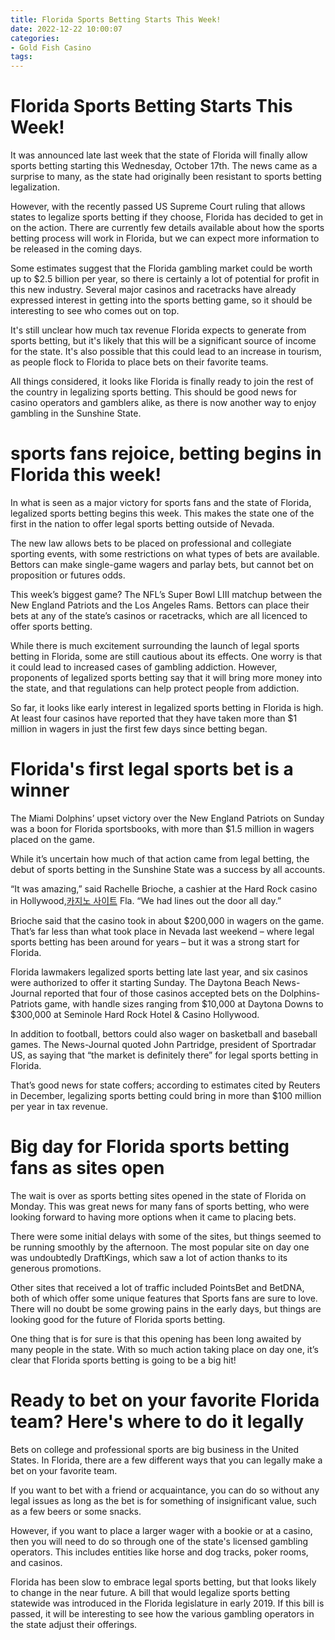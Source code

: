```yaml
---
title: Florida Sports Betting Starts This Week!
date: 2022-12-22 10:00:07
categories:
- Gold Fish Casino
tags:
---
```



#  Florida Sports Betting Starts This Week!

It was announced late last week that the state of Florida will finally allow sports betting starting this Wednesday, October 17th. The news came as a surprise to many, as the state had originally been resistant to sports betting legalization.

However, with the recently passed US Supreme Court ruling that allows states to legalize sports betting if they choose, Florida has decided to get in on the action. There are currently few details available about how the sports betting process will work in Florida, but we can expect more information to be released in the coming days.

Some estimates suggest that the Florida gambling market could be worth up to $2.5 billion per year, so there is certainly a lot of potential for profit in this new industry. Several major casinos and racetracks have already expressed interest in getting into the sports betting game, so it should be interesting to see who comes out on top.

It's still unclear how much tax revenue Florida expects to generate from sports betting, but it's likely that this will be a significant source of income for the state. It's also possible that this could lead to an increase in tourism, as people flock to Florida to place bets on their favorite teams.

All things considered, it looks like Florida is finally ready to join the rest of the country in legalizing sports betting. This should be good news for casino operators and gamblers alike, as there is now another way to enjoy gambling in the Sunshine State.

#   sports fans rejoice, betting begins in Florida this week!

In what is seen as a major victory for sports fans and the state of Florida, legalized sports betting begins this week. This makes the state one of the first in the nation to offer legal sports betting outside of Nevada.

The new law allows bets to be placed on professional and collegiate sporting events, with some restrictions on what types of bets are available. Bettors can make single-game wagers and parlay bets, but cannot bet on proposition or futures odds.

This week’s biggest game? The NFL’s Super Bowl LIII matchup between the New England Patriots and the Los Angeles Rams. Bettors can place their bets at any of the state’s casinos or racetracks, which are all licenced to offer sports betting.

While there is much excitement surrounding the launch of legal sports betting in Florida, some are still cautious about its effects. One worry is that it could lead to increased cases of gambling addiction. However, proponents of legalized sports betting say that it will bring more money into the state, and that regulations can help protect people from addiction.

So far, it looks like early interest in legalized sports betting in Florida is high. At least four casinos have reported that they have taken more than $1 million in wagers in just the first few days since betting began.

#  Florida's first legal sports bet is a winner

The Miami Dolphins’ upset victory over the New England Patriots on Sunday was a boon for Florida sportsbooks, with more than $1.5 million in wagers placed on the game.

While it’s uncertain how much of that action came from legal betting, the debut of sports betting in the Sunshine State was a success by all accounts.

“It was amazing,” said Rachelle Brioche, a cashier at the Hard Rock casino in Hollywood,[카지노 사이트](https://choegocasino.com/) Fla. “We had lines out the door all day.”

Brioche said that the casino took in about $200,000 in wagers on the game. That’s far less than what took place in Nevada last weekend – where legal sports betting has been around for years – but it was a strong start for Florida.

Florida lawmakers legalized sports betting late last year, and six casinos were authorized to offer it starting Sunday. The Daytona Beach News-Journal reported that four of those casinos accepted bets on the Dolphins-Patriots game, with handle sizes ranging from $10,000 at Daytona Downs to $300,000 at Seminole Hard Rock Hotel & Casino Hollywood.

In addition to football, bettors could also wager on basketball and baseball games. The News-Journal quoted John Partridge, president of Sportradar US, as saying that “the market is definitely there” for legal sports betting in Florida.

That’s good news for state coffers; according to estimates cited by Reuters in December, legalizing sports betting could bring in more than $100 million per year in tax revenue.

#  Big day for Florida sports betting fans as sites open

The wait is over as sports betting sites opened in the state of Florida on Monday. This was great news for many fans of sports betting, who were looking forward to having more options when it came to placing bets.

There were some initial delays with some of the sites, but things seemed to be running smoothly by the afternoon. The most popular site on day one was undoubtedly DraftKings, which saw a lot of action thanks to its generous promotions.

Other sites that received a lot of traffic included PointsBet and BetDNA, both of which offer some unique features that Sports fans are sure to love. There will no doubt be some growing pains in the early days, but things are looking good for the future of Florida sports betting.

One thing that is for sure is that this opening has been long awaited by many people in the state. With so much action taking place on day one, it’s clear that Florida sports betting is going to be a big hit!

#  Ready to bet on your favorite Florida team? Here's where to do it legally

Bets on college and professional sports are big business in the United States. In Florida, there are a few different ways that you can legally make a bet on your favorite team.

If you want to bet with a friend or acquaintance, you can do so without any legal issues as long as the bet is for something of insignificant value, such as a few beers or some snacks.

However, if you want to place a larger wager with a bookie or at a casino, then you will need to do so through one of the state's licensed gambling operators. This includes entities like horse and dog tracks, poker rooms, and casinos.

Florida has been slow to embrace legal sports betting, but that looks likely to change in the near future. A bill that would legalize sports betting statewide was introduced in the Florida legislature in early 2019. If this bill is passed, it will be interesting to see how the various gambling operators in the state adjust their offerings.